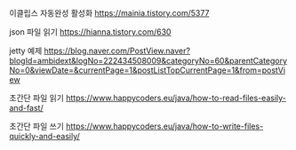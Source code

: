 이클립스 자동완성 활성화 https://mainia.tistory.com/5377

json 파일 읽기
https://hianna.tistory.com/630

jetty 예제
https://blog.naver.com/PostView.naver?blogId=ambidext&logNo=222434508009&categoryNo=60&parentCategoryNo=0&viewDate=&currentPage=1&postListTopCurrentPage=1&from=postView

초간단 파일 읽기
https://www.happycoders.eu/java/how-to-read-files-easily-and-fast/

초간단 파일 쓰기
https://www.happycoders.eu/java/how-to-write-files-quickly-and-easily/
